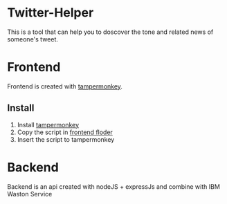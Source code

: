 # Twitter-Helper
This is a tool that can help you to doscover the tone and related news of someone's tweet.

# Frontend
Frontend is created with [tampermonkey](https://tampermonkey.net/).
## Install
1. Install [tampermonkey](https://tampermonkey.net/)
2. Copy the script in [frontend floder](https://github.com/tp6m35p4/Twitter-Helper/tree/master/frontend)
3. Insert the script to tampermonkey
# Backend
Backend is an api created with nodeJS + expressJs and combine with IBM Waston Service
